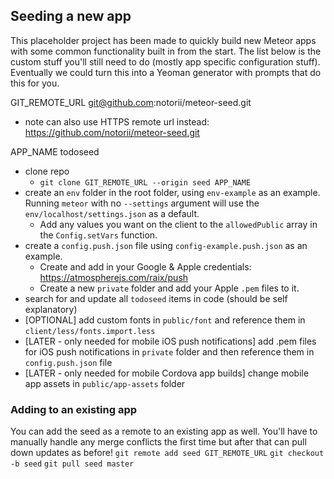 ## Seeding a new app

This placeholder project has been made to quickly build new Meteor apps with some common functionality built in from the start. The list below is the custom stuff you'll still need to do (mostly app specific configuration stuff). Eventually we could turn this into a Yeoman generator with prompts that do this for you.

GIT_REMOTE_URL   git@github.com:notorii/meteor-seed.git
* note can also use HTTPS remote url instead: https://github.com/notorii/meteor-seed.git

APP_NAME todoseed

- clone repo
  - `git clone GIT_REMOTE_URL --origin seed APP_NAME`
- create an `env` folder in the root folder, using `env-example` as an example.
 Running `meteor` with no `--settings` argument will use the `env/localhost/settings.json` as a default.
  - Add any values you want on the client to the `allowedPublic` array
   in the `Config.setVars` function.
- create a `config.push.json` file using `config-example.push.json` as an example.
  - Create and add in your Google & Apple credentials: https://atmospherejs.com/raix/push
  - Create a new `private` folder and add your Apple `.pem` files to it.
- search for and update all `todoseed` items in code (should be self explanatory)
- [OPTIONAL] add custom fonts in `public/font` and reference them in `client/less/fonts.import.less`
- [LATER - only needed for mobile iOS push notifications] add .pem files for iOS push notifications in `private` folder and then reference them in `config.push.json` file
- [LATER - only needed for mobile Cordova app builds] change mobile app assets in `public/app-assets` folder


### Adding to an existing app

You can add the seed as a remote to an existing app as well. You'll have to manually handle any merge conflicts the first time but after that can pull down updates as before!
`git remote add seed GIT_REMOTE_URL`
`git checkout -b seed`
`git pull seed master`
